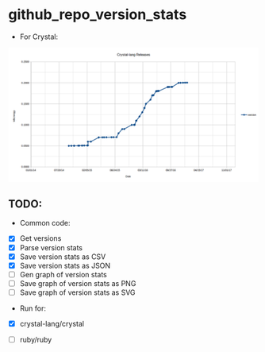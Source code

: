 # github_repo_version_stats

* For Crystal:

![Crystal releases (minor_patch)](./crystal-lang.releases.png "Crystal releases (minor_patch)")

## TODO:

* Common code:

 - [x] Get versions
 - [x] Parse version stats
 - [x] Save version stats as CSV
 - [x] Save version stats as JSON
 - [ ] Gen graph of version stats
 - [ ] Save graph of version stats as PNG
 - [ ] Save graph of version stats as SVG
 
* Run for:

 - [x] crystal-lang/crystal
 - [ ] ruby/ruby
 
